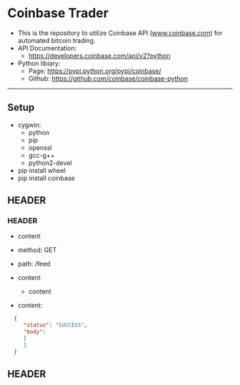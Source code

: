 # Coinbase Trader
- This is the repository to utilize Coinbase API (www.coinbase.com) for automated bitcoin trading.
- API Documentation: 
    - https://developers.coinbase.com/api/v2?python
- Python libiary:
    - Page: https://pypi.python.org/pypi/coinbase/
    - Github: https://github.com/coinbase/coinbase-python



---


## Setup
- cygwin:
    - python
    - pip
    - openssl
    - gcc-g++
    - python2-devel
- pip install wheel
- pip install coinbase

## HEADER

### HEADER
- content
- method: GET
- path: /feed
- content
    - content

- content:
```json
  {
     "status": "SUCCESS",
     "body":
     [
     ]
  }
```
## HEADER
